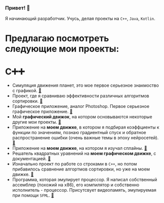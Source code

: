 ### Привет! 👋 
Я начинающий разработчик. Учусь, делая проекты на `C++`, `Java`, `Kotlin`.
# Предлагаю посмотреть следующие мои проекты:
# C➕➕
  - Симуляция движения планет, это мое первое серьезное знакмоство с графикой. [🔗](https://github.com/quqveik1/bagbean)
  - Проект, где я сравниваю эффективности различных алгоритмов сортировки. [🔗](https://github.com/quqveik1/ALGORITHMICPROJECT)
  - Графическое приложение, аналог Photoshop. Первое серьезное графическое приложение. [🔗](https://github.com/quqveik1/GRAPHICAPP)
  - Мой **графический движок**, на котором основываются некоторые другие мои проекты. [🔗](https://github.com/quqveik1/TESTWIN32_GRAPHICAPP)
  - Приложение на **моем движке**, в котором я подбирая коэффциенты к функции по значениям, познаю градиентный спуск и обратное распространение ошибки (очень важные темы в эпоху нейросетей). [🔗](https://github.com/quqveik1/GradientDescent)
  - Приложение на **моем движке**, на котором я изучал сплайны. [🔗](https://github.com/quqveik1/Splines)
  - Решатель квадратных уравнений на **моем графическом движке**, с документацией. [🔗](https://github.com/quqveik1/QuadraticCalc)
  - Изначально проект по работе со строками в `C++`, но потом прибавилось сравнение алгортмов сортировки, но уже на моем движке. [🔗](https://github.com/quqveik1/StringSort)
  - Программа, которая эмулирует процессор. Я написал собственный ассемблер (похожий на x86), его компилятор и собственно исполнитель - процессор. Присутсвует видеопамять, эмулируемая при помощи `SFML`. [🔗](https://github.com/quqveik1/MyVirtualMachine)
